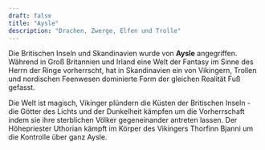 ```yaml
---
draft: false
title: "Aysle"
description: "Drachen, Zwerge, Elfen und Trolle"
---
```


Die Britischen Inseln und Skandinavien wurde von **Aysle** angegriffen. Während
in Groß Britannien und Irland eine Welt der Fantasy im Sinne des Herrn der
Ringe vorherrscht, hat in Skandinavien ein von Vikingern, Trollen und
nordischen Feenwesen dominierte Form der gleichen Realität Fuß gefasst.

Die Welt ist magisch, Vikinger plündern die Küsten der Britischen Inseln - die
Götter des Lichts und der Dunkelheit kämpfen um die Vorherrschaft indem sie
ihre sterblichen Völker gegeneinander antreten lassen. Der Höhepriester
Uthorian kämpft im Körper des Vikingers Thorfinn Bjanni um die Kontrolle über
ganz Aysle.

